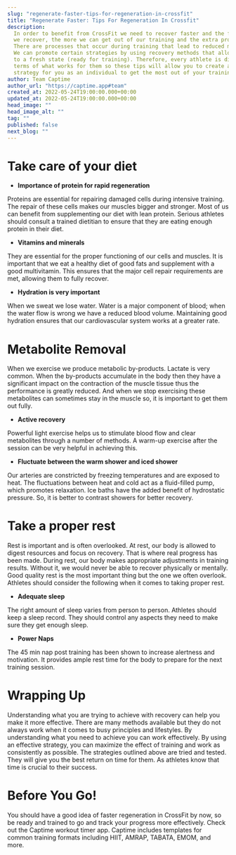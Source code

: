 ```yaml
---
slug: "regenerate-faster-tips-for-regeneration-in-crossfit"
title: "Regenerate Faster: Tips For Regeneration In Crossfit"
description:
  In order to benefit from CrossFit we need to recover faster and the faster
  we recover, the more we can get out of our training and the extra progress we make.
  There are processes that occur during training that lead to reduced muscle activity.
  We can promote certain strategies by using recovery methods that allow us to return
  to a fresh state (ready for training). Therefore, every athlete is different in
  terms of what works for them so these tips will allow you to create an effective
  strategy for you as an individual to get the most out of your training.
author: Team Captime
author_url: "https://captime.app#team"
created_at: 2022-05-24T19:00:00.000+00:00
updated_at: 2022-05-24T19:00:00.000+00:00
head_image: ""
head_image_alt: ""
tag: ""
published: false
next_blog: ""
---
```


# **Take care of your diet**

- **Importance of protein for rapid regeneration**

Proteins are essential for repairing damaged cells during intensive training. The repair of these cells makes our muscles bigger and stronger. Most of us can benefit from supplementing our diet with lean protein. Serious athletes should consult a trained dietitian to ensure that they are eating enough protein in their diet.

- **Vitamins and minerals**

They are essential for the proper functioning of our cells and muscles. It is important that we eat a healthy diet of good fats and supplement with a good multivitamin. This ensures that the major cell repair requirements are met, allowing them to fully recover.

- **Hydration is very important**

When we sweat we lose water. Water is a major component of blood; when the water flow is wrong we have a reduced blood volume. Maintaining good hydration ensures that our cardiovascular system works at a greater rate.

# **Metabolite Removal**

When we exercise we produce metabolic by-products. Lactate is very common. When the by-products accumulate in the body then they have a significant impact on the contraction of the muscle tissue thus the performance is greatly reduced. And when we stop exercising these metabolites can sometimes stay in the muscle so, it is important to get them out fully.

- **Active recovery**

Powerful light exercise helps us to stimulate blood flow and clear metabolites through a number of methods. A warm-up exercise after the session can be very helpful in achieving this.

- **Fluctuate between the warm shower and iced shower**

Our arteries are constricted by freezing temperatures and are exposed to heat. The fluctuations between heat and cold act as a fluid-filled pump, which promotes relaxation. Ice baths have the added benefit of hydrostatic pressure. So, it is better to contrast showers for better recovery.

# **Take a proper rest**

Rest is important and is often overlooked. At rest, our body is allowed to digest resources and focus on recovery. That is where real progress has been made. During rest, our body makes appropriate adjustments in training results. Without it, we would never be able to recover physically or mentally. Good quality rest is the most important thing but the one we often overlook. Athletes should consider the following when it comes to taking proper rest.

- **Adequate sleep**

The right amount of sleep varies from person to person. Athletes should keep a sleep record. They should control any aspects they need to make sure they get enough sleep.

- **Power Naps**

The 45 min nap post training has been shown to increase alertness and motivation. It provides ample rest time for the body to prepare for the next training session.

# **Wrapping Up**

Understanding what you are trying to achieve with recovery can help you make it more effective. There are many methods available but they do not always work when it comes to busy principles and lifestyles. By understanding what you need to achieve you can work effectively. By using an effective strategy, you can maximize the effect of training and work as consistently as possible. The strategies outlined above are tried and tested. They will give you the best return on time for them. As athletes know that time is crucial to their success.

# **Before You Go!**

You should have a good idea of faster regeneration in CrossFit by now, so be ready and trained to go and track your progress more effectively. Check out the Captime workout timer app. Captime includes templates for common training formats including HIIT, AMRAP, TABATA, EMOM, and more.
